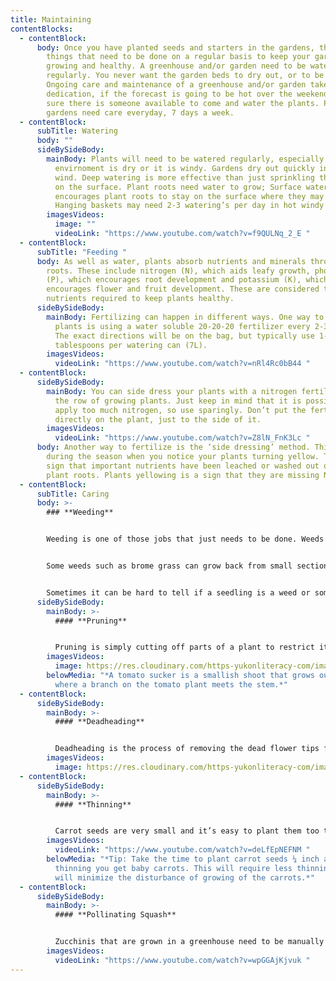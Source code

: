 ```yaml
---
title: Maintaining
contentBlocks:
  - contentBlock:
      body: Once you have planted seeds and starters in the gardens, there are several
        things that need to be done on a regular basis to keep your garden
        growing and healthy. A greenhouse and/or garden need to be watered
        regularly. You never want the garden beds to dry out, or to be too wet.
        Ongoing care and maintenance of a greenhouse and/or garden takes
        dedication, if the forecast is going to be hot over the weekend, make
        sure there is someone available to come and water the plants. Plants and
        gardens need care everyday, 7 days a week.
  - contentBlock:
      subTitle: Watering
      body: ""
      sideBySideBody:
        mainBody: Plants will need to be watered regularly, especially if the
          envirnoment is dry or it is windy. Gardens dry out quickly in the
          wind. Deep watering is more effective than just sprinkling the water
          on the surface. Plant roots need water to grow; Surface watering
          encourages plant roots to stay on the surface where they may dry out.
          Hanging baskets may need 2-3 watering’s per day in hot windy weather.
        imagesVideos:
          image: ""
          videoLink: "https://www.youtube.com/watch?v=f9QULNq_2_E "
  - contentBlock:
      subTitle: "Feeding "
      body: As well as water, plants absorb nutrients and minerals through their
        roots. These include nitrogen (N), which aids leafy growth, phosphorus
        (P), which encourages root development and potassium (K), which
        encourages flower and fruit development. These are considered the main
        nutrients required to keep plants healthy.
      sideBySideBody:
        mainBody: Fertilizing can happen in different ways. One way to fertilize the
          plants is using a water soluble 20-20-20 fertilizer every 2-3 weeks.
          The exact directions will be on the bag, but typically use 1-2
          tablespoons per watering can (7L).
        imagesVideos:
          videoLink: "https://www.youtube.com/watch?v=nRl4Rc0bB44 "
  - contentBlock:
      sideBySideBody:
        mainBody: You can side dress your plants with a nitrogen fertilizer alongside
          the row of growing plants. Just keep in mind that it is possible to
          apply too much nitrogen, so use sparingly. Don’t put the fertilizer
          directly on the plant, just to the side of it.
        imagesVideos:
          videoLink: "https://www.youtube.com/watch?v=Z8lN_FnK3Lc "
      body: Another way to fertilize is the ‘side dressing’ method. This can be done
        during the season when you notice your plants turning yellow. That is a
        sign that important nutrients have been leached or washed out of the
        plant roots. Plants yellowing is a sign that they are missing Nitrogen.
  - contentBlock:
      subTitle: Caring
      body: >-
        ### **Weeding**


        Weeding is one of those jobs that just needs to be done. Weeds take up space, water and nutrients in the garden. Some, like chickweed, can grow so quickly that they choke out your crops, so it’s best to address the problem early on. The best time to weed is right after a rain or after you’ve watered, when the ground is soft. All weeds should be pulled out by the roots and as early as possible to avoid them going to seed and overtaking the beds. This is important.


        Some weeds such as brome grass can grow back from small sections of root left in the soil. It’s important to get the weeds before they go to seed otherwise you may end up with weeds not just in one bed but in all the beds. The weeds should not be put in the compost pile. 


        Sometimes it can be hard to tell if a seedling is a weed or something you have planted. If you’re not sure if a plant is a weed, wait until you can see if it’s part of a line of plants. The plants in a line are probably vegetables since weeds seldom grow in a straight line. Removing tall grass and weeds from the inside and around the greenhouses and garden beds reduces the chance of weeds spreading and also reduces pests (like gophers) from coming into the greenhouse for a snack!
      sideBySideBody:
        mainBody: >-
          #### **Pruning**


          Pruning is simply cutting off parts of a plant to restrict its size, encourage it to grow in a certain shape or develop more fruit, flowers or stems, or to remove dead or diseased material. Simply removing dead, diseased, broken, crossing and crowded branches is often enough for many plants. Tomatoes need to be pruned regularly, to cut off the “**suckers”**growing in the middle of two branches. This will help the plant to focus on producing tomatoes, rather than more branches.
        imagesVideos:
          image: https://res.cloudinary.com/https-yukonliteracy-com/image/upload/q_35/v1648536604/screen-shot-2021-07-09-at-2.11.13-pm_xgyqck.png
        belowMedia: "*A tomato sucker is a smallish shoot that grows out of the joint
          where a branch on the tomato plant meets the stem.*"
  - contentBlock:
      sideBySideBody:
        mainBody: >-
          #### **Deadheading**


          Deadheading is the process of removing the dead flower tips from a flower plant. Pansies and marigolds thrive when you cut off the dead flowers. This prevents plants from setting seed and encourages them to produce more flowers. By regularly deadheading you can keep them flowering throughout summer.
        imagesVideos:
          image: https://res.cloudinary.com/https-yukonliteracy-com/image/upload/q_35/v1648536568/screen-shot-2021-07-09-at-2.13.45-pm_kiwfer.png
  - contentBlock:
      sideBySideBody:
        mainBody: >-
          #### **Thinning**


          Carrot seeds are very small and it’s easy to plant them too thickly when sowing the tiny seeds. If carrots are spaced too close together, there isn’t enough room to develop large healthy roots and they may become stunted or deformed. When the seedlings are about three to four inches tall, thin the plants to about an inch apart, which usually means removing every second seedling. When thinning carrots, carefully pull the tiny carrot from the soil. Gather up the discarded seedlings and bury them in the compost pile. After the initial thinning, follow up around a month later with a second thinning session. Every second carrot is removed, leaving the roots spaced about 1 ½ to 2 inches apart*.*
        imagesVideos:
          videoLink: "https://www.youtube.com/watch?v=deLfEpNEFNM "
        belowMedia: "*Tip: Take the time to plant carrot seeds ¼ inch apart so the first
          thinning you get baby carrots. This will require less thinning and
          will minimize the disturbance of growing of the carrots.*"
  - contentBlock:
      sideBySideBody:
        mainBody: >-
          #### **Pollinating Squash**


          Zucchinis that are grown in a greenhouse need to be manually pollinated. The female flower will have a small zucchini growing on it, and the male will just have a straight stalk with a flower on the end. You can snap off the male flower and in the centre of the flower is the pollen. Gently dab the pollen onto the middle of the female flowers, just above the small zucchini (you can also use a paintbrush by dabbing the paintbrush into the middle of the male flower and then dab the female flower center with the pollen covered paintbrush). One male flower can usually pollinate several females. Zucchini’s will grow to be 6 – 24 inches long!
        imagesVideos:
          videoLink: "https://www.youtube.com/watch?v=wpGGAjKjvuk "
---
```

